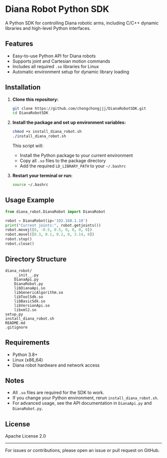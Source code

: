 # Diana Robot Python SDK

A Python SDK for controlling Diana robotic arms, including C/C++ dynamic libraries and high-level Python interfaces.

## Features

- Easy-to-use Python API for Diana robots
- Supports joint and Cartesian motion commands
- Includes all required `.so` libraries for Linux
- Automatic environment setup for dynamic library loading

## Installation

1. **Clone this repository:**
   ```bash
   git clone https://github.com/chongchongjjj/DianaRobotSDK.git
   cd DianaRobotSDK
   ```

2. **Install the package and set up environment variables:**
   ```bash
   chmod +x install_diana_robot.sh
   ./install_diana_robot.sh
   ```

   This script will:
   - Install the Python package to your current environment
   - Copy all `.so` files to the package directory
   - Add the required `LD_LIBRARY_PATH` to your `~/.bashrc`

3. **Restart your terminal or run:**
   ```bash
   source ~/.bashrc
   ```

## Usage Example

```python
from diana_robot.DianaRobot import DianaRobot

robot = DianaRobot(ip='192.168.1.10')
print("Current joints:", robot.getjoints())
robot.movej([0, -0.5, 0.5, 0, 0, 0, 0])
robot.movel([0.3, 0.1, 0.2, 0, 3.14, 0])
robot.stop()
robot.close()
```

## Directory Structure

```
diana_robot/
    __init__.py
    DianaApi.py
    DianaRobot.py
    libDianaApi.so
    libGenericAlgorithm.so
    libToolSdk.so
    libBasicSdk.so
    libVersionApi.so
    libxml2.so
setup.py
install_diana_robot.sh
README.md
.gitignore
```

## Requirements

- Python 3.8+
- Linux (x86_64)
- Diana robot hardware and network access

## Notes

- All `.so` files are required for the SDK to work.  
- If you change your Python environment, rerun `install_diana_robot.sh`.
- For advanced usage, see the API documentation in `DianaApi.py` and `DianaRobot.py`.

## License

Apache License 2.0

---

For issues or contributions, please open an issue or pull request on GitHub.